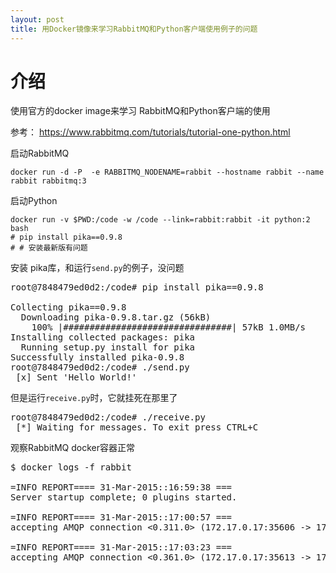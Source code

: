 ```yaml
---
layout: post
title: 用Docker镜像来学习RabbitMQ和Python客户端使用例子的问题
---
```

# 介绍

使用官方的docker image来学习 RabbitMQ和Python客户端的使用

参考： https://www.rabbitmq.com/tutorials/tutorial-one-python.html 

启动RabbitMQ

    docker run -d -P  -e RABBITMQ_NODENAME=rabbit --hostname rabbit --name rabbit rabbitmq:3

启动Python

    docker run -v $PWD:/code -w /code --link=rabbit:rabbit -it python:2 bash
    # pip install pika==0.9.8
    # # 安装最新版有问题
    
安装 pika库，和运行`send.py`的例子，没问题

<pre>
root@7848479ed0d2:/code# pip install pika==0.9.8

Collecting pika==0.9.8
  Downloading pika-0.9.8.tar.gz (56kB)
    100% |################################| 57kB 1.0MB/s
Installing collected packages: pika
  Running setup.py install for pika
Successfully installed pika-0.9.8
root@7848479ed0d2:/code# ./send.py
 [x] Sent 'Hello World!'
</pre>
    
但是运行`receive.py`时，它就挂死在那里了

<pre>
root@7848479ed0d2:/code# ./receive.py
 [*] Waiting for messages. To exit press CTRL+C
</pre>

观察RabbitMQ docker容器正常

<pre>
$ docker logs -f rabbit

=INFO REPORT==== 31-Mar-2015::16:59:38 ===
Server startup complete; 0 plugins started.

=INFO REPORT==== 31-Mar-2015::17:00:57 ===
accepting AMQP connection <0.311.0> (172.17.0.17:35606 -> 172.17.0.16:5672)

=INFO REPORT==== 31-Mar-2015::17:03:23 ===
accepting AMQP connection <0.361.0> (172.17.0.17:35613 -> 172.17.0.16:5672)
</pre>

